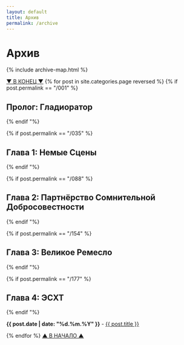 ```yaml
---
layout: default
title: Архив
permalink: /archive
---
```

<h1 class="section-title">Архив</h1>

{% include archive-map.html %}

<div class="archive">
  <a class="archive-link" id="start-link" href="#end-link">▼ В КОНЕЦ ▼</a>
  {% for post in site.categories.page reversed %}
  {% if post.permalink == "/001" %}
  <h2 id="prologue">Пролог: Гладиоратор</h2>
  {% endif "%}

  {% if post.permalink == "/035" %}
  <h2 id="chapter-1">Глава 1: Немые Сцены</h2>
  {% endif "%}

  {% if post.permalink == "/088" %}
  <h2 id="chapter-2">Глава 2: Партнёрство Сомнительной Добросовестности</h2>
  {% endif "%}

  {% if post.permalink == "/154" %}
  <h2 id="chapter-3">Глава 3: Великое Ремесло</h2>
  {% endif "%}

  {% if post.permalink == "/177" %}
  <h2 id="chapter-4">Глава 4: ЭСХТ</h2>
  {% endif "%}
        <p>
          <strong>{{ post.date | date: "%d.%m.%Y" }}</strong> - <a class="post-link" href="{{ post.url | prepend: site.baseurl }}">{{ post.title }}</a>
        </p>
  {% endfor %}
  <a class="archive-link" id="end-link" href="#start-link">▲ В НАЧАЛО ▲</a>
</div>
